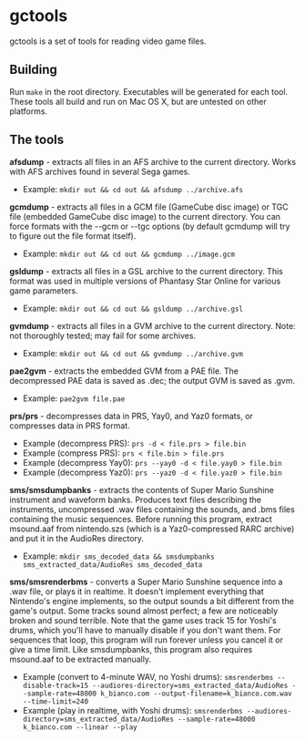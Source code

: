 # gctools

gctools is a set of tools for reading video game files.

## Building

Run `make` in the root directory. Executables will be generated for each tool. These tools all build and run on Mac OS X, but are untested on other platforms.

## The tools

**afsdump** - extracts all files in an AFS archive to the current directory. Works with AFS archives found in several Sega games.
- Example: `mkdir out && cd out && afsdump ../archive.afs`

**gcmdump** - extracts all files in a GCM file (GameCube disc image) or TGC file (embedded GameCube disc image) to the current directory. You can force formats with the --gcm or --tgc options (by default gcmdump will try to figure out the file format itself).
- Example: `mkdir out && cd out && gcmdump ../image.gcm`

**gsldump** - extracts all files in a GSL archive to the current directory. This format was used in multiple versions of Phantasy Star Online for various game parameters.
- Example: `mkdir out && cd out && gsldump ../archive.gsl`

**gvmdump** - extracts all files in a GVM archive to the current directory. Note: not thoroughly tested; may fail for some archives.
- Example: `mkdir out && cd out && gvmdump ../archive.gvm`

**pae2gvm** - extracts the embedded GVM from a PAE file. The decompressed PAE data is saved as <filename>.dec; the output GVM is saved as <filename>.gvm.
- Example: `pae2gvm file.pae`

**prs/prs** - decompresses data in PRS, Yay0, and Yaz0 formats, or compresses data in PRS format.
- Example (decompress PRS): `prs -d < file.prs > file.bin`
- Example (compress PRS): `prs < file.bin > file.prs`
- Example (decompress Yay0): `prs --yay0 -d < file.yay0 > file.bin`
- Example (decompress Yaz0): `prs --yaz0 -d < file.yaz0 > file.bin`

**sms/smsdumpbanks** - extracts the contents of Super Mario Sunshine instrument and waveform banks. Produces text files describing the instruments, uncompressed .wav files containing the sounds, and .bms files containing the music sequences. Before running this program, extract msound.aaf from nintendo.szs (which is a Yaz0-compressed RARC archive) and put it in the AudioRes directory.
- Example: `mkdir sms_decoded_data && smsdumpbanks sms_extracted_data/AudioRes sms_decoded_data`

**sms/smsrenderbms** - converts a Super Mario Sunshine sequence into a .wav file, or plays it in realtime. It doesn't implement everything that Nintendo's engine implements, so the output sounds a bit different from the game's output. Some tracks sound almost perfect; a few are noticeably broken and sound terrible. Note that the game uses track 15 for Yoshi's drums, which you'll have to manually disable if you don't want them. For sequences that loop, this program will run forever unless you cancel it or give a time limit. Like smsdumpbanks, this program also requires msound.aaf to be extracted manually.
- Example (convert to 4-minute WAV, no Yoshi drums): `smsrenderbms --disable-track=15 --audiores-directory=sms_extracted_data/AudioRes --sample-rate=48000 k_bianco.com --output-filename=k_bianco.com.wav --time-limit=240`
- Example (play in realtime, with Yoshi drums): `smsrenderbms --audiores-directory=sms_extracted_data/AudioRes --sample-rate=48000 k_bianco.com --linear --play`
